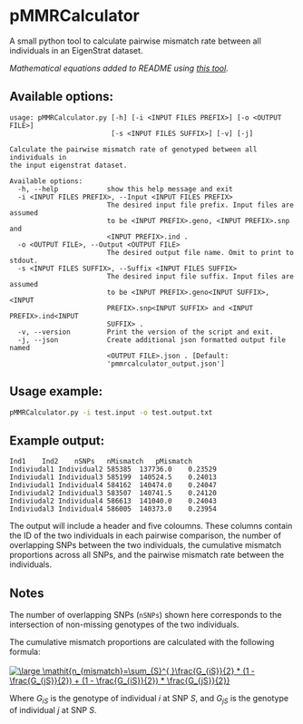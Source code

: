 # pMMRCalculator
A small python tool to calculate pairwise mismatch rate between all individuals in an EigenStrat dataset.

_Mathematical equations added to README using [this tool](https://www.codecogs.com/latex/eqneditor.php)._

## Available options:
```
usage: pMMRCalculator.py [-h] [-i <INPUT FILES PREFIX>] [-o <OUTPUT FILE>]
                         [-s <INPUT FILES SUFFIX>] [-v] [-j]

Calculate the pairwise mismatch rate of genotyped between all individuals in
the input eigenstrat dataset.

Available options:
  -h, --help            show this help message and exit
  -i <INPUT FILES PREFIX>, --Input <INPUT FILES PREFIX>
                        The desired input file prefix. Input files are assumed
                        to be <INPUT PREFIX>.geno, <INPUT PREFIX>.snp and
                        <INPUT PREFIX>.ind .
  -o <OUTPUT FILE>, --Output <OUTPUT FILE>
                        The desired output file name. Omit to print to stdout.
  -s <INPUT FILES SUFFIX>, --Suffix <INPUT FILES SUFFIX>
                        The desired input file suffix. Input files are assumed
                        to be <INPUT PREFIX>.geno<INPUT SUFFIX>, <INPUT
                        PREFIX>.snp<INPUT SUFFIX> and <INPUT PREFIX>.ind<INPUT
                        SUFFIX> .
  -v, --version         Print the version of the script and exit.
  -j, --json            Create additional json formatted output file named
                        <OUTPUT FILE>.json . [Default:
                        'pmmrcalculator_output.json']
```

## Usage example:
```bash
pMMRCalculator.py -i test.input -o test.output.txt
```

## Example output:
```
Ind1	Ind2	nSNPs	nMismatch	pMismatch
Indiviudal1	Individual2	585385	137736.0	0.23529
Indiviudal1	Individual3	585199	140524.5	0.24013
Indiviudal1	Individual4	584162	140474.0	0.24047
Indiviudal2	Individual3	583507	140741.5	0.24120
Indiviudal2	Individual4	586613	141040.0	0.24043
Indiviudal3	Individual4	586005	140373.0	0.23954
```
The output will include a header and five coloumns. These columns contain the ID 
of the two individuals in each pairwise comparison, the number of overlapping 
SNPs between the two individuals, the cumulative mismatch proportions across all 
SNPs, and the pairwise mismatch rate between the individuals.

## Notes
The number of overlapping SNPs (`nSNPs`) shown here corresponds to the 
intersection of non-missing genotypes of the two individuals. 

The cumulative mismatch proportions are calculated with the following formula:
<br>
<br>
<a href="https://www.codecogs.com/eqnedit.php?latex=\bg_white&space;\fn_phv&space;\large&space;\mathit{n_{mismatch}=\sum_{S}^{&space;}\frac{G_{iS}}{2}&space;\times&space;(1&space;-&space;\frac{G_{jS}}{2})&space;&plus;&space;(1&space;-&space;\frac{G_{iS}}{2})&space;\times&space;\frac{G_{jS}}{2}}" target="_blank"><img src="https://latex.codecogs.com/gif.latex?\bg_white&space;\fn_phv&space;\large&space;\mathit{n_{mismatch}=\sum_{S}^{&space;}\frac{G_{iS}}{2}&space;\times&space;(1&space;-&space;\frac{G_{jS}}{2})&space;&plus;&space;(1&space;-&space;\frac{G_{iS}}{2})&space;\times&space;\frac{G_{jS}}{2}}" title="\large \mathit{n_{mismatch}=\sum_{S}^{ }\frac{G_{iS}}{2} * (1 - \frac{G_{jS}}{2}) + (1 - \frac{G_{iS}}{2}) * \frac{G_{jS}}{2}}" /></a>

Where _G<sub>iS</sub>_ is the genotype of individual _i_ at SNP _S_, and _G<sub>jS</sub>_ is the genotype of individual _j_ at SNP _S_.
